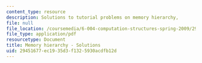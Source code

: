 ```yaml
---
content_type: resource
description: Solutions to tutorial problems on memory hierarchy,
file: null
file_location: /coursemedia/6-004-computation-structures-spring-2009/29451677ec1935d3f1325930acdfb12d_MIT6_004s09_tutor15_sol.pdf
file_type: application/pdf
resourcetype: Document
title: Memory hierarchy - Solutions
uid: 29451677-ec19-35d3-f132-5930acdfb12d
---
```

